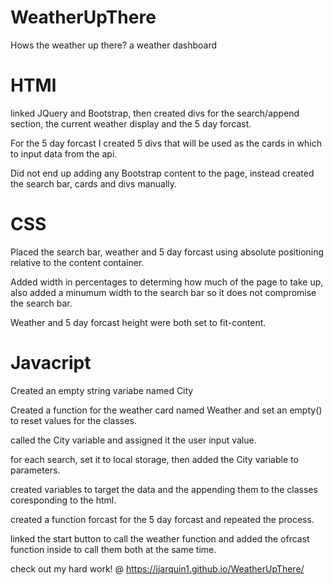 # WeatherUpThere
Hows the weather up there? a weather dashboard 

# HTMl 

linked JQuery and Bootstrap, then created divs for the search/append section, the current weather display and the 5 day forcast. 

For the 5 day forcast I created 5 divs that will be used as the cards in which to input data from the api. 

Did not end up adding any Bootstrap content to the page, instead created the search bar, cards and divs manually.  

# CSS

Placed the search bar, weather and 5 day forcast using absolute positioning relative to the content container. 

 Added width in percentages to determing how much of the page to take up, also added a minumum width to the search bar so it does not compromise the search bar. 

 Weather and 5 day forcast height were both set to fit-content.

 # Javacript 

 Created an empty string variabe named City

 Created a function for the weather card named Weather and set an empty() to reset values for the classes. 

 called the City variable and assigned it the user input value. 

 for each search, set it to local storage, then added the City variable to parameters. 

 created variables to target the data and the appending them to the classes coresponding to the html. 

 created a function forcast for the 5 day forcast and repeated the process.

 linked the start button to call the weather function and added the ofrcast function inside to call them both at the same time. 

 check out my hard work! @ https://jjarquin1.github.io/WeatherUpThere/